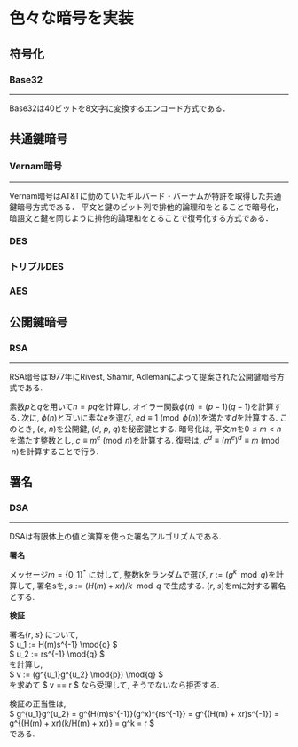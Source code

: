 # 色々な暗号を実装

## 符号化
### Base32
----------
Base32は40ビットを8文字に変換するエンコード方式である．

## 共通鍵暗号

### Vernam暗号
----------
Vernam暗号はAT&Tに勤めていたギルバード・バーナムが特許を取得した共通鍵暗号方式である．
平文と鍵のビット列で排他的論理和をとることで暗号化，暗語文と鍵を同じように排他的論理和をとることで復号化する方式である．

### DES


### トリプルDES


### AES

## 公開鍵暗号

### RSA
----------
RSA暗号は1977年にRivest, Shamir, Adlemanによって提案された公開鍵暗号方式である. 

素数$p$と$q$を用いて$n=pq$を計算し, オイラー関数$\phi(n)=(p-1)(q-1)$を計算する. 
次に, $\phi(n)$と互いに素な$e$を選び, $ed \equiv 1 \pmod{\phi(n)}$を満たす$d$を計算する. 
このとき, ($e$, $n$)を公開鍵, ($d$, $p$, $q$)を秘密鍵とする. 
暗号化は, 平文$m$を$0 \leq m < n$を満たす整数とし, $c \equiv m^e \pmod{n}$を計算する. 
復号は, $c^d \equiv (m^e)^d \equiv m \pmod{n}$を計算することで行う. 

## 署名
### DSA
----------
DSAは有限体上の値と演算を使った署名アルゴリズムである.

**署名**

メッセージ$m = \{0, 1\}^*$ に対して, 
整数kをランダムで選び,
$r := (g^k \mod{q})$を計算して, 
署名sを, $s := (H(m) + xr) / k \mod{q}$ で生成する.
{$r$, $s$}をmに対する署名とする.

**検証**

署名{$r$, $s$} について,  
$ u_1 := H(m)s^{-1} \mod{q} $  
$ u_2 := rs^{-1} \mod{q} $  
を計算し,  
$ v := (g^{u_1}g^{u_2} \mod{p}) \mod{q} $  
を求めて $ v == r $ なら受理して, そうでないなら拒否する.

検証の正当性は,  
$ g^{u_1}g^{u_2} = g^{H(m)s^{-1}}(g^x)^{rs^{-1}} = g^{(H(m) + xr)s^{-1}} = g^{(H(m) + xr)(k/H(m) + xr)} = g^k = r $  
である. 
